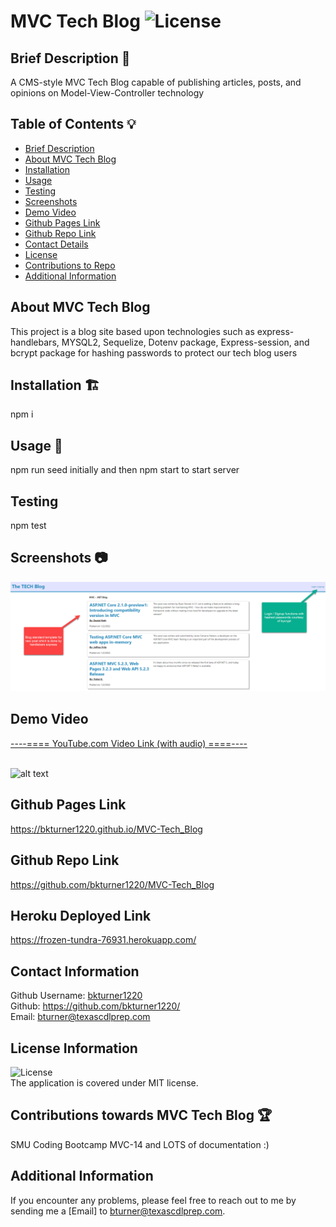 
# MVC Tech Blog ![License](https://img.shields.io/badge/License-MIT-blue)

## Brief Description 📖<a name='description'></a>
   A CMS-style MVC Tech Blog capable of publishing articles, posts, and opinions on Model-View-Controller technology

## Table of Contents 💡
   * [Brief Description](#description)
   * [About MVC Tech Blog](#about)
   * [Installation](#install)
   * [Usage](#usage)
   * [Testing](#test)
   * [Screenshots](#screenshots)
   * [Demo Video](#demo)
   * [Github Pages Link](#pages) 
   * [Github Repo Link](#repo)
   * [Contact Details](#contact)
   * [License](#license)
   * [Contributions to Repo](#contributions)
   * [Additional Information](#info)

## About MVC Tech Blog <a name='about'></a>
   This project is a blog site based upon technologies such as express-handlebars, MYSQL2, Sequelize, Dotenv package, Express-session, and bcrypt package for hashing passwords to protect our tech blog users
   
## Installation 🏗️<a name='install'></a>
   npm i
 
## Usage 📝<a name='usage'></a>
   npm run seed initially and then npm start to start server   
      
## Testing <a name='test'></a>
   npm test

## Screenshots 📷<a name='screenshots'></a>
   ![alt text](./assets/screenshots/screenshots01.png)
   <br>

## Demo Video <a name='demo'></a>
   <a href="" target="_blank">----==== YouTube.com Video Link (with audio) ====----</a>
   <br>
   <br>

   ![alt text]()
        
## Github Pages Link <a name='pages'></a>
   <a href="https://bkturner1220.github.io/MVC-Tech_Blog" target="_blank">https://bkturner1220.github.io/MVC-Tech_Blog</a>
   
## Github Repo Link <a name='repo'></a>
   <a href="https://github.com/bkturner1220/MVC-Tech_Blog" target="_blank">https://github.com/bkturner1220/MVC-Tech_Blog</a>

   ## Heroku Deployed Link <a name='repo'></a>
   <a href="https://frozen-tundra-76931.herokuapp.com/" target="_blank">https://frozen-tundra-76931.herokuapp.com/</a>
     
## Contact Information <a name='contact'></a>
   Github Username: [bkturner1220](https://github.com/bkturner1220/)<br>
   Github: <a href="https://github.com/bkturner1220/">https://github.com/bkturner1220/</a><br>
   Email: <a href="mailto:bturner@texascdlprep.com">bturner@texascdlprep.com</a>
   
## License Information <a name='license'></a>
![License](https://img.shields.io/badge/License-MIT-blue)<br>
   The application is covered under MIT license.
   
## Contributions towards MVC Tech Blog 🏆<a name='contributions'></a>
   SMU Coding Bootcamp MVC-14 and LOTS of documentation :)
         
## Additional Information <a name='info'></a>
   If you encounter any problems, please feel free to reach out to me by sending me a [Email] to <a href="mailto:bturner@texascdlprep.com">bturner@texascdlprep.com</a>.
